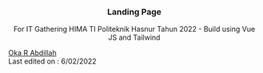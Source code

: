 <h3 align="center">Landing Page</h3>
<p align="center">For IT Gathering HIMA TI Politeknik Hasnur Tahun 2022 - Build using Vue JS and Tailwind</p>

[Oka R Abdillah ](http://github.com/or-abdillh)
<br>
Last edited on : 6/02/2022
